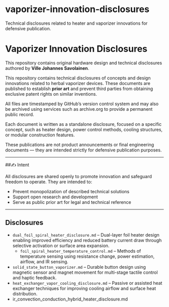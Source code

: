 # vaporizer-innovation-disclosures
Technical disclosures related to heater and vaporizer innovations for defensive publication.
# Vaporizer Innovation Disclosures

This repository contains original hardware design and technical disclosures authored by **Ville Johannes Savolainen**.

This repository contains technical disclosures of concepts and design innovations related to herbal vaporizer devices. These documents are published to establish **prior art** and prevent third parties from obtaining exclusive patent rights on similar inventions.

All files are timestamped by GitHub’s version control system and may also be archived using services such as archive.org to provide a permanent public record.

Each document is written as a standalone disclosure, focused on a specific concept, such as heater design, power control methods, cooling structures, or modular construction features.

These publications are not product announcements or final engineering documents — they are intended strictly for defensive publication purposes.

---
##✍️ Intent

All disclosures are shared openly to promote innovation and safeguard freedom to operate. They are intended to:
- Prevent monopolization of described technical solutions
- Support open research and development
- Serve as public prior art for legal and technical reference

---


## Disclosures

- `dual_foil_spiral_heater_disclosure.md` – Dual-layer foil heater design enabling improved efficiency and reduced battery current draw through selective activation or surface area expansion.
  - `foil_spiral_heater_temperature_control.md` – Methods of temperature sensing using resistance change, power estimation, airflow, and IR sensing.
- `solid_state_button_vaporizer.md` – Durable button design using magnetic sensor and magnet movement for multi-stage tactile control and haptic feedback.
- `heat_exchanger_vapor_cooling_disclosure.md` – Passive or assisted heat exchanger techniques for improving cooling airflow and surface heat distribution.
- ir_convection_conduction_hybrid_heater_disclosure.md
  
